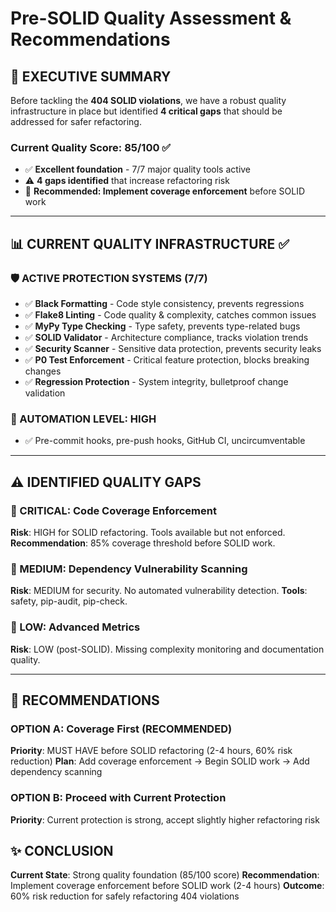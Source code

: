 # Pre-SOLID Quality Assessment & Recommendations

## 🎯 **EXECUTIVE SUMMARY**

Before tackling the **404 SOLID violations**, we have a robust quality infrastructure in place but identified **4 critical gaps** that should be addressed for safer refactoring.

### **Current Quality Score: 85/100** ✅
- ✅ **Excellent foundation** - 7/7 major quality tools active
- ⚠️ **4 gaps identified** that increase refactoring risk
- 🎯 **Recommended: Implement coverage enforcement** before SOLID work

---

## 📊 **CURRENT QUALITY INFRASTRUCTURE** ✅

### **🛡️ ACTIVE PROTECTION SYSTEMS (7/7)**
- ✅ **Black Formatting** - Code style consistency, prevents regressions
- ✅ **Flake8 Linting** - Code quality & complexity, catches common issues
- ✅ **MyPy Type Checking** - Type safety, prevents type-related bugs
- ✅ **SOLID Validator** - Architecture compliance, tracks violation trends
- ✅ **Security Scanner** - Sensitive data protection, prevents security leaks
- ✅ **P0 Test Enforcement** - Critical feature protection, blocks breaking changes
- ✅ **Regression Protection** - System integrity, bulletproof change validation

### **🔄 AUTOMATION LEVEL: HIGH**
- ✅ Pre-commit hooks, pre-push hooks, GitHub CI, uncircumventable

---

## ⚠️ **IDENTIFIED QUALITY GAPS**

### **🥇 CRITICAL: Code Coverage Enforcement**
**Risk**: HIGH for SOLID refactoring. Tools available but not enforced.
**Recommendation**: 85% coverage threshold before SOLID work.

### **🥈 MEDIUM: Dependency Vulnerability Scanning**
**Risk**: MEDIUM for security. No automated vulnerability detection.
**Tools**: safety, pip-audit, pip-check.

### **🥉 LOW: Advanced Metrics**
**Risk**: LOW (post-SOLID). Missing complexity monitoring and documentation quality.

---

## 🎯 **RECOMMENDATIONS**

### **OPTION A: Coverage First (RECOMMENDED)**
**Priority**: MUST HAVE before SOLID refactoring (2-4 hours, 60% risk reduction)
**Plan**: Add coverage enforcement → Begin SOLID work → Add dependency scanning

### **OPTION B: Proceed with Current Protection**
**Priority**: Current protection is strong, accept slightly higher refactoring risk

## ✨ **CONCLUSION**

**Current State**: Strong quality foundation (85/100 score)
**Recommendation**: Implement coverage enforcement before SOLID work (2-4 hours)
**Outcome**: 60% risk reduction for safely refactoring 404 violations

